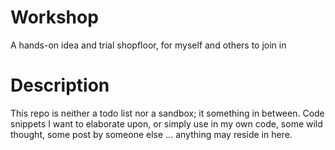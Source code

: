 # Workshop
A hands-on idea and trial shopfloor, for myself and others to join in

# Description
This repo is neither a todo list nor a sandbox; it something in between. Code snippets I want to elaborate upon, or simply use in my own code, some wild thought, some post by someone else ... anything may reside in here. 
